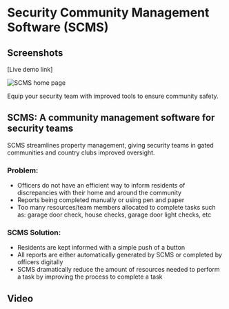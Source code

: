 # Security Community Management Software (SCMS)

## Screenshots
[Live demo link]

![SCMS home page]("https://github.com/user-attachments/assets/c6472924-6ca7-4f56-991f-9853053326ed")

Equip your security team with improved tools to ensure community safety.

## SCMS: A community management software for security teams
SCMS streamlines property management, giving security teams in gated communities and country clubs improved oversight.

###  Problem:
- Officers do not have an efficient way to inform residents of discrepancies with their home and around the community
- Reports being completed manually or using pen and paper
- Too many resources/team members allocated to complete tasks such as: garage door check, house checks, garage door light checks, etc 


### SCMS Solution:
- Residents are kept informed with a simple push of a button
- All reports are either automatically generated by SCMS or completed by officers digitally
- SCMS dramatically reduce the amount of resources needed to perform a task by improving the process to complete a task

## Video
